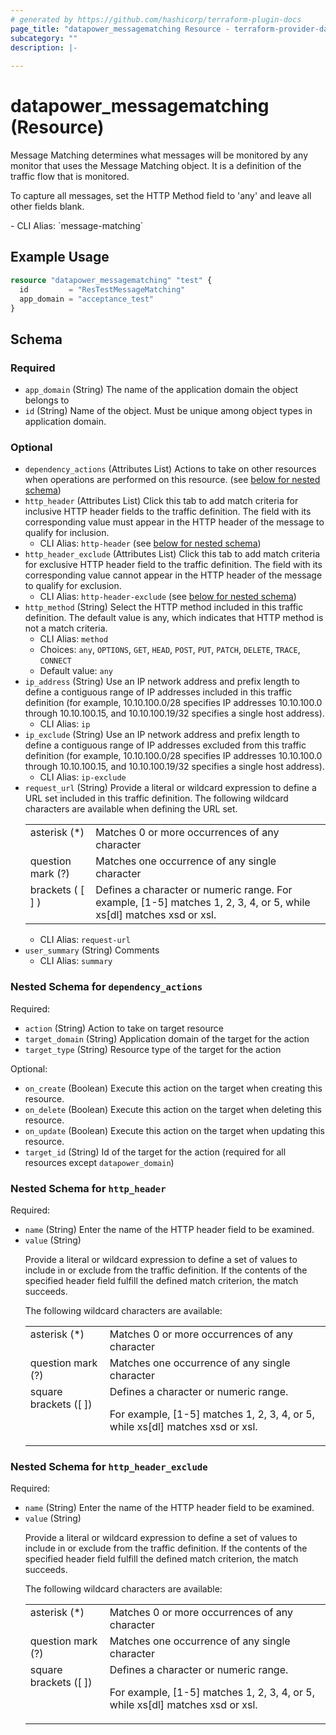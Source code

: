 ```yaml
---
# generated by https://github.com/hashicorp/terraform-plugin-docs
page_title: "datapower_messagematching Resource - terraform-provider-datapower"
subcategory: ""
description: |-
  
---
```


# datapower_messagematching (Resource)

<p>Message Matching determines what messages will be monitored by any monitor that uses the Message Matching object. It is a definition of the traffic flow that is monitored.</p><p>To capture all messages, set the HTTP Method field to 'any' and leave all other fields blank.</p>
  - CLI Alias: `message-matching`

## Example Usage

```terraform
resource "datapower_messagematching" "test" {
  id         = "ResTestMessageMatching"
  app_domain = "acceptance_test"
}
```

<!-- schema generated by tfplugindocs -->
## Schema

### Required

- `app_domain` (String) The name of the application domain the object belongs to
- `id` (String) Name of the object. Must be unique among object types in application domain.

### Optional

- `dependency_actions` (Attributes List) Actions to take on other resources when operations are performed on this resource. (see [below for nested schema](#nestedatt--dependency_actions))
- `http_header` (Attributes List) Click this tab to add match criteria for inclusive HTTP header fields to the traffic definition. The field with its corresponding value must appear in the HTTP header of the message to qualify for inclusion.
  - CLI Alias: `http-header` (see [below for nested schema](#nestedatt--http_header))
- `http_header_exclude` (Attributes List) Click this tab to add match criteria for exclusive HTTP header field to the traffic definition. The field with its corresponding value cannot appear in the HTTP header of the message to qualify for exclusion.
  - CLI Alias: `http-header-exclude` (see [below for nested schema](#nestedatt--http_header_exclude))
- `http_method` (String) Select the HTTP method included in this traffic definition. The default value is any, which indicates that HTTP method is not a match criteria.
  - CLI Alias: `method`
  - Choices: `any`, `OPTIONS`, `GET`, `HEAD`, `POST`, `PUT`, `PATCH`, `DELETE`, `TRACE`, `CONNECT`
  - Default value: `any`
- `ip_address` (String) Use an IP network address and prefix length to define a contiguous range of IP addresses included in this traffic definition (for example, 10.10.100.0/28 specifies IP addresses 10.10.100.0 through 10.10.100.15, and 10.10.100.19/32 specifies a single host address).
  - CLI Alias: `ip`
- `ip_exclude` (String) Use an IP network address and prefix length to define a contiguous range of IP addresses excluded from this traffic definition (for example, 10.10.100.0/28 specifies IP addresses 10.10.100.0 through 10.10.100.15, and 10.10.100.19/32 specifies a single host address).
  - CLI Alias: `ip-exclude`
- `request_url` (String) Provide a literal or wildcard expression to define a URL set included in this traffic definition. The following wildcard characters are available when defining the URL set. <table><tr><td valign="top">asterisk (*)</td><td valign="top">Matches 0 or more occurrences of any character</td></tr><tr><td valign="top">question mark (?)</td><td valign="top">Matches one occurrence of any single character</td></tr><tr><td valign="top">brackets ( [ ] )</td><td valign="top">Defines a character or numeric range. For example, [1-5] matches 1, 2, 3, 4, or 5, while xs[dl] matches xsd or xsl.</td></tr></table>
  - CLI Alias: `request-url`
- `user_summary` (String) Comments
  - CLI Alias: `summary`

<a id="nestedatt--dependency_actions"></a>
### Nested Schema for `dependency_actions`

Required:

- `action` (String) Action to take on target resource
- `target_domain` (String) Application domain of the target for the action
- `target_type` (String) Resource type of the target for the action

Optional:

- `on_create` (Boolean) Execute this action on the target when creating this resource.
- `on_delete` (Boolean) Execute this action on the target when deleting this resource.
- `on_update` (Boolean) Execute this action on the target when updating this resource.
- `target_id` (String) Id of the target for the action (required for all resources except `datapower_domain`)


<a id="nestedatt--http_header"></a>
### Nested Schema for `http_header`

Required:

- `name` (String) Enter the name of the HTTP header field to be examined.
- `value` (String) <p>Provide a literal or wildcard expression to define a set of values to include in or exclude from the traffic definition. If the contents of the specified header field fulfill the defined match criterion, the match succeeds.</p><p>The following wildcard characters are available:</p><table><tr><td valign="top">asterisk (*)</td><td>Matches 0 or more occurrences of any character</td></tr><tr><td valign="top">question mark (?)</td><td>Matches one occurrence of any single character</td></tr><tr><td valign="top">square brackets ([ ])</td><td>Defines a character or numeric range. <p>For example, [1-5] matches 1, 2, 3, 4, or 5, while xs[dl] matches xsd or xsl.</p></td></tr></table>


<a id="nestedatt--http_header_exclude"></a>
### Nested Schema for `http_header_exclude`

Required:

- `name` (String) Enter the name of the HTTP header field to be examined.
- `value` (String) <p>Provide a literal or wildcard expression to define a set of values to include in or exclude from the traffic definition. If the contents of the specified header field fulfill the defined match criterion, the match succeeds.</p><p>The following wildcard characters are available:</p><table><tr><td valign="top">asterisk (*)</td><td>Matches 0 or more occurrences of any character</td></tr><tr><td valign="top">question mark (?)</td><td>Matches one occurrence of any single character</td></tr><tr><td valign="top">square brackets ([ ])</td><td>Defines a character or numeric range. <p>For example, [1-5] matches 1, 2, 3, 4, or 5, while xs[dl] matches xsd or xsl.</p></td></tr></table>
